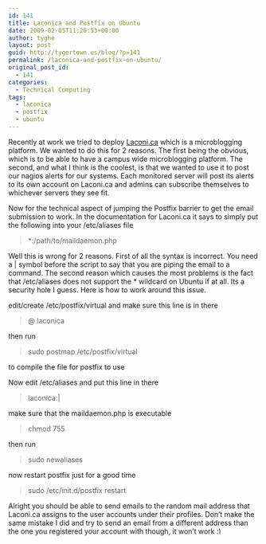 ```yaml
---
id: 141
title: Laconica and Postfix on Ubuntu
date: 2009-02-05T11:20:53+00:00
author: tyghe
layout: post
guid: http://tygertown.us/blog/?p=141
permalink: /laconica-and-postfix-on-ubuntu/
original_post_id:
  - 141
categories:
  - Technical Computing
tags:
  - laconica
  - postfix
  - ubuntu
---
```

Recently at work we tried to deploy <a href="http://laconi.ca/" target="_blank">Laconi.ca</a> which is a microblogging platform. We wanted to do this for 2 reasons. The first being the obvious, which is to be able to have a campus wide microblogging platform. The second, and what I think is the coolest, is that we wanted to use it to post our nagios alerts for our systems. Each monitored server will post its alerts to its own account on Laconi.ca and admins can subscribe themselves to whichever servers they see fit.

Now for the technical aspect of jumping the Postfix barrier to get the email submission to work. In the documentation for Laconi.ca it says to simply put the following into your /etc/aliases file

> *:/path/to/maildaemon.php

Well this is wrong for 2 reasons. First of all the syntax is incorrect. You need a | symbol before the script to say that you are piping the email to a command. The second reason which causes the most problems is the fact that /etc/aliases does not support the * wildcard on Ubuntu if at all. Its a security hole I guess. Here is how to work around this issue.

edit/create /etc/postfix/virtual and make sure this line is in there

> @<fqhn of your server> laconica

then run

> sudo postmap /etc/postfix/virtual

to compile the file for postfix to use

Now edit /etc/aliases and put this line in there

> laconica:|<full path to maildaemon.php>

make sure that the maildaemon.php is executable

> chmod 755 <full path to maildaemon.php>

then run

> sudo newaliases

now restart postfix just for a good time

> sudo /etc/init.d/postfix restart

Alright you should be able to send emails to the random mail address that Laconi.ca assigns to the user accounts under their profiles. Don&#8217;t make the same mistake I did and try to send an email from a different address than the one you registered your account with though, it won&#8217;t work <img src="https://tygertown.us/wp-includes/images/smilies/simple-smile.png" alt=":)" class="wp-smiley" style="height: 1em; max-height: 1em;" />
